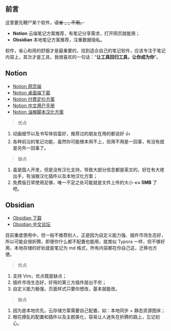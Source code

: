 ## 前言

这里要先鞭尸某个软件，~~语雀 _ _ 不用。~~

- **Notion** 云端笔记方案推荐，有笔记分享需求，打开网页就能用；
- **Obsidian** 本地笔记方案推荐，注重数据隐私。

软件，省心和用的舒服才是最重要的，找到适合自己的笔记软件，应该专注于笔记内容上，其次才是工具，我很喜欢的一句话：“**让工具回归工具，让你成为你**”。

## Notion

- [Notion 网页端](https://www.notion.so/)
- [Notion 桌面端下载](https://www.notion.so/desktop)
- [Notion 付费定价方案](https://www.notion.so/pricing)
- [Notion 中文用户手册](https://notionchina.co/guide/)
- [Notion 油猴脚本汉化方案](https://github.com/Reamd7/notion-zh_CN)

> 优点

1. 动画细节以及书写体验蛮好，推荐过的朋友在用的都说好 👍
2. 各种前沿的笔记功能，虽然你可能根本用不上，但用不用是一回事，有没有就是另外一回事了。

> 缺点

1. 虽是国人开发，但是没有汉化支持，导致大部分信息都是英文的，好在有大佬出手，有油猴汉化插件以及本地汉化方案；
2. 免费版日常使用足够，唯一不足之处可能就是文件上传的大小 **<= 5MB** 了吧。

## Obsidian

- [Obsidian 下载](https://obsidian.md/download)
- [Obsidian 中文论坛](https://forum-zh.obsidian.md/)

目前重度使用中，但一般不推荐别人，正是因为自定义能力强、插件市场生态好，所以可能会很折腾，即便你什么都不配置也能用，就类似 Typora 一样，但不够好用，本地存储的好处就是笔记为 md 格式，所有内容都在你自己这，迁移也方便。

> 优点

1. 支持 Vim，优点既是缺点；
2. 插件市场生态好，好用的第三方插件层出不穷；
3. 自定义能力极强，页面样式只要你想改，基本就能改。

> 缺点

1. 因为是本地优先，云存储方案需要自己配置，如：本地同步 + 静态资源图床；
2. 眼花撩乱的配置和插件以及主题美化，容易让人迷失在折腾的路上，忘记初心。

